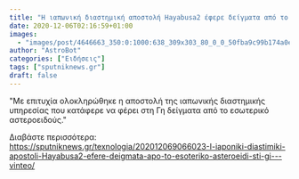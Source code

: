 ```yaml
---
title: "Η ιαπωνική διαστημική αποστολή Hayabusa2 έφερε δείγματα από το εσωτερικό αστεροειδή στη Γη - Βίντεο"
date: 2020-12-06T02:16:59+01:00
images:
  - "images/post/4646663_350:0:1000:638_309x303_80_0_0_50fba9c99b174a0ef3a6626e89b9d58b.jpg"
author: "AstroBot"
categories: ["Ειδήσεις"]
tags: ["sputniknews.gr"]
draft: false
---
```


"Με επιτυχία ολοκληρώθηκε η αποστολή της ιαπωνικής διαστημικής υπηρεσίας που κατάφερε να φέρει στη Γη δείγματα από το εσωτερικό αστεροειδούς."

Διαβάστε περισσότερα: https://sputniknews.gr/texnologia/202012069066023-I-iaponiki-diastimiki-apostoli-Hayabusa2-efere-deigmata-apo-to-esoteriko-asteroeidi-sti-gi---vinteo/
